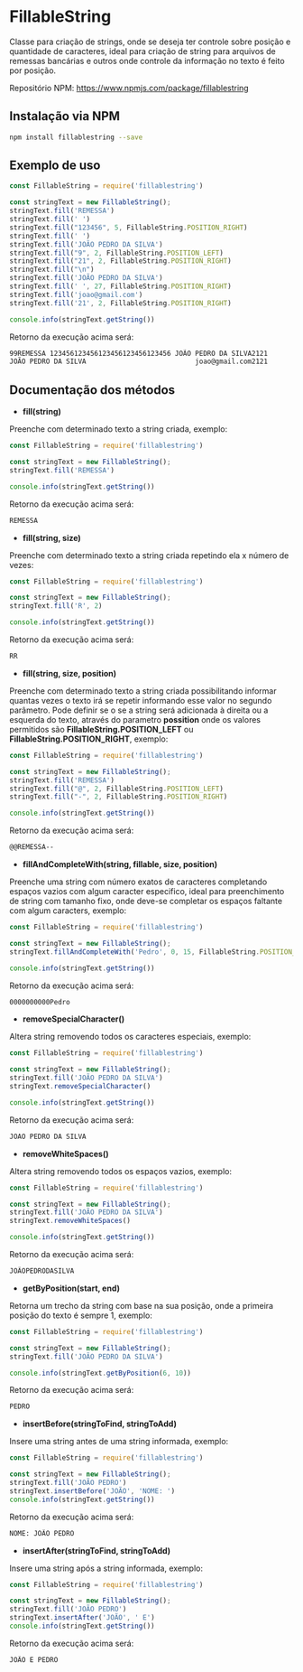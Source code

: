 # FillableString
Classe para criação de strings, onde se deseja ter controle sobre posição e quantidade de caracteres, 
ideal para criação de string para arquivos de remessas bancárias e outros onde controle da informação no texto é feito por posição.

Repositório NPM: https://www.npmjs.com/package/fillablestring

## Instalação via NPM

```sh 
npm install fillablestring --save
```

## Exemplo de uso 
```js
const FillableString = require('fillablestring')

const stringText = new FillableString();
stringText.fill('REMESSA')
stringText.fill(' ')
stringText.fill("123456", 5, FillableString.POSITION_RIGHT)
stringText.fill(' ')
stringText.fill('JOÃO PEDRO DA SILVA')
stringText.fill("9", 2, FillableString.POSITION_LEFT)
stringText.fill("21", 2, FillableString.POSITION_RIGHT)
stringText.fill("\n")
stringText.fill('JOÃO PEDRO DA SILVA')
stringText.fill(' ', 27, FillableString.POSITION_RIGHT)
stringText.fill('joao@gmail.com')
stringText.fill('21', 2, FillableString.POSITION_RIGHT)

console.info(stringText.getString())
```

Retorno da execução acima será:
```sh
99REMESSA 123456123456123456123456123456 JOÃO PEDRO DA SILVA2121
JOÃO PEDRO DA SILVA                           joao@gmail.com2121
```

## Documentação dos métodos
* **fill(string)**

Preenche com determinado texto a string criada, exemplo:
```js
const FillableString = require('fillablestring')

const stringText = new FillableString();
stringText.fill('REMESSA')

console.info(stringText.getString())
```
Retorno da execução acima será:
```sh
REMESSA
```

* **fill(string, size)**

Preenche com determinado texto a string criada repetindo ela x número de vezes:
```js
const FillableString = require('fillablestring')

const stringText = new FillableString();
stringText.fill('R', 2)

console.info(stringText.getString())
```
Retorno da execução acima será:
```sh
RR
```

* **fill(string, size, position)**

Preenche com determinado texto a string criada possibilitando informar quantas vezes o texto irá se repetir informando esse valor no segundo parâmetro. Pode definir se o se a string será adicionada à direita ou a esquerda do texto, através do parametro **possition** onde os valores permitidos são **FillableString.POSITION_LEFT** ou **FillableString.POSITION_RIGHT**, exemplo: 
```js
const FillableString = require('fillablestring')

const stringText = new FillableString();
stringText.fill('REMESSA')
stringText.fill("@", 2, FillableString.POSITION_LEFT)
stringText.fill("-", 2, FillableString.POSITION_RIGHT)

console.info(stringText.getString()) 
```

Retorno da execução acima será:
```sh
@@REMESSA--
```

* **fillAndCompleteWith(string, fillable, size, position)**

Preenche uma string com número exatos de caracteres completando espaços vazios com algum caracter especifico, 
ideal para preenchimento de string com tamanho fixo, onde deve-se completar os espaços faltante com algum caracters, exemplo:

```js
const FillableString = require('fillablestring')

const stringText = new FillableString();
stringText.fillAndCompleteWith('Pedro', 0, 15, FillableString.POSITION_LEFT)

console.info(stringText.getString())
```

Retorno da execução acima será:
```sh
0000000000Pedro
```

* **removeSpecialCharacter()**

Altera string removendo todos os caracteres especiais, exemplo:

```js
const FillableString = require('fillablestring')

const stringText = new FillableString();
stringText.fill('JOÃO PEDRO DA SILVA')
stringText.removeSpecialCharacter()

console.info(stringText.getString())
```

Retorno da execução acima será:
```sh
JOAO PEDRO DA SILVA
```

* **removeWhiteSpaces()**

Altera string removendo todos os espaços vazios, exemplo:

```js
const FillableString = require('fillablestring')

const stringText = new FillableString();
stringText.fill('JOÃO PEDRO DA SILVA')
stringText.removeWhiteSpaces()

console.info(stringText.getString())
```

Retorno da execução acima será:
```sh
JOÃOPEDRODASILVA
```

* **getByPosition(start, end)**

Retorna um trecho da string com base na sua posição, onde a primeira posição do texto é sempre 1, exemplo:

```js
const FillableString = require('fillablestring')

const stringText = new FillableString();
stringText.fill('JOÃO PEDRO DA SILVA')

console.info(stringText.getByPosition(6, 10))
```

Retorno da execução acima será:
```sh
PEDRO
```

* **insertBefore(stringToFind, stringToAdd)**

Insere uma string antes de uma string informada, exemplo:

```js
const FillableString = require('fillablestring')

const stringText = new FillableString();
stringText.fill('JOÃO PEDRO')
stringText.insertBefore('JOÃO', 'NOME: ')
console.info(stringText.getString())
```

Retorno da execução acima será:
```sh
NOME: JOÃO PEDRO
```

* **insertAfter(stringToFind, stringToAdd)**

Insere uma string após a string informada, exemplo:

```js
const FillableString = require('fillablestring')

const stringText = new FillableString();
stringText.fill('JOÃO PEDRO')
stringText.insertAfter('JOÃO', ' E')
console.info(stringText.getString())
```

Retorno da execução acima será:
```sh
JOÃO E PEDRO
```